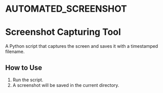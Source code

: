 # AUTOMATED_SCREENSHOT
# Screenshot Capturing Tool

A  Python script that captures the screen and saves it with a timestamped filename.

## How to Use

1. Run the script.
2. A screenshot will be saved in the current directory.
